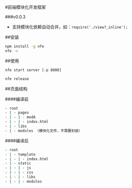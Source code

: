 
#前端模块化开发框架


###v0.0.3
 - 支持模块化依赖自动合并，如：`require('./view?_inline');`

##安装
```sh
npm install -g nfe
nfe -v
```

##使用

```sh
nfe start server [-p 8080]
```

```sh
nfe release
```

##页面结构

####编译前
```sh
- root
- | - pages
- | - | - modA
- | - | - index.html
- | - libs
- | - modules （模块化文件，不需要封装）
```

####编译后
```sh
- root
- | - template
- | - | - index.html
- | - static
- | - | - js
- | - | - css
- | - | - libs
- | - | - modules
```
